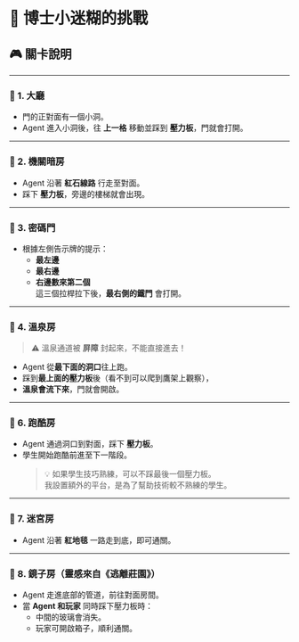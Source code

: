 # 🧪 博士小迷糊的挑戰

## 🎮 關卡說明

---

### 🔹 1. 大廳

- 門的正對面有一個小洞。
- Agent 進入小洞後，往 **上一格** 移動並踩到 **壓力板**，門就會打開。

---

### 🔹 2. 機關暗房

- Agent 沿著 **紅石線路** 行走至對面。
- 踩下 **壓力板**，旁邊的樓梯就會出現。

---

### 🔹 3. 密碼門

- 根據左側告示牌的提示：
  - **最左邊**
  - **最右邊**
  - **右邊數來第二個**  
 這三個拉桿拉下後，**最右側的鐵門** 會打開。

---

### 🔹 4. 溫泉房

> ⚠️ 溫泉通道被 **屏障** 封起來，不能直接進去！

- Agent 從**最下面的洞口**往上跑。
- 踩到**最上面的壓力板**後（看不到可以爬到鷹架上觀察），
- **溫泉會流下來**，門就會開啟。

---

### 🔹 6. 跑酷房

- Agent 通過洞口到對面，踩下 **壓力板**。
- 學生開始跑酷前進至下一階段。
  > 💡 如果學生技巧熟練，可以不踩最後一個壓力板。  
  > 我設置額外的平台，是為了幫助技術較不熟練的學生。

---

### 🔹 7. 迷宮房

- Agent 沿著 **紅地毯** 一路走到底，即可通關。

---

### 🔹 8. 鏡子房（靈感來自《逃離莊園》）

- Agent 走進底部的管道，前往對面房間。
- 當 **Agent 和玩家** 同時踩下壓力板時：
  - 中間的玻璃會消失。
  - 玩家可開啟箱子，順利通關。
